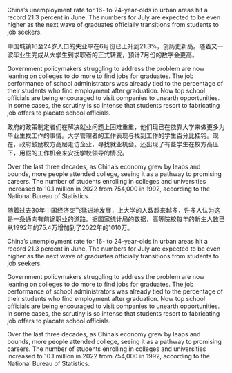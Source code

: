 

China’s unemployment rate for 16- to 24-year-olds in urban areas hit a record 21.3 percent in June. The numbers for July are expected to be even higher as the next wave of graduates officially transitions from students to job seekers.

中国城镇16至24岁人口的失业率在6月份已上升到21.3%，创历史新高。随着又一波毕业生完成从大学生到求职者的正式转变，预计7月份的数字会更高。

Government policymakers struggling to address the problem are now leaning on colleges to do more to find jobs for graduates. The job performance of school administrators was already tied to the percentage of their students who find employment after graduation. Now top school officials are being encouraged to visit companies to unearth opportunities. In some cases, the scrutiny is so intense that students resort to fabricating job offers to placate school officials.

政府的政策制定者们在解决就业问题上困难重重，他们现已在依靠大学来做更多为毕业生找工作的事情。大学管理者的工作表现与找到工作的学生百分比挂钩。现在，政府鼓励校方高层走访企业，寻找就业机会。还出现了有些学生在校方高压下，用假的工作机会来安抚学校领导的情况。

Over the last three decades, as China’s economy grew by leaps and bounds, more people attended college, seeing it as a pathway to promising careers. The number of students enrolling in colleges and universities increased to 10.1 million in 2022 from 754,000 in 1992, according to the National Bureau of Statistics.

随着过去30年中国经济突飞猛进地发展，上大学的人数越来越多，许多人认为这是一条通向有前途职业的道路。据国家统计局的数据，高等院校每年的新生人数已从1992年的75.4万增加到了2022年的1010万。

China’s unemployment rate for 16- to 24-year-olds in urban areas hit a record 21.3 percent in June. The numbers for July are expected to be even higher as the next wave of graduates officially transitions from students to job seekers.

Government policymakers struggling to address the problem are now leaning on colleges to do more to find jobs for graduates. The job performance of school administrators was already tied to the percentage of their students who find employment after graduation. Now top school officials are being encouraged to visit companies to unearth opportunities. In some cases, the scrutiny is so intense that students resort to fabricating job offers to placate school officials.

Over the last three decades, as China’s economy grew by leaps and bounds, more people attended college, seeing it as a pathway to promising careers. The number of students enrolling in colleges and universities increased to 10.1 million in 2022 from 754,000 in 1992, according to the National Bureau of Statistics.